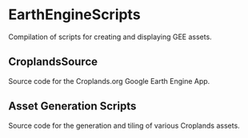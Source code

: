 # EarthEngineScripts
Compilation of scripts for creating and displaying GEE assets.

## CroplandsSource
Source code for the Croplands.org Google Earth Engine App.

## Asset Generation Scripts
Source code for the generation and tiling of various Croplands assets.

